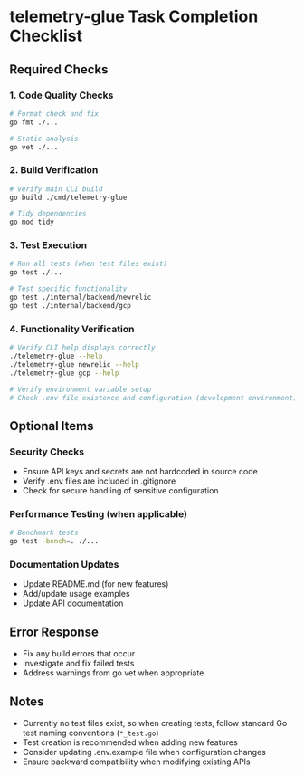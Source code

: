 # telemetry-glue Task Completion Checklist

## Required Checks

### 1. Code Quality Checks
```bash
# Format check and fix
go fmt ./...

# Static analysis
go vet ./...
```

### 2. Build Verification
```bash
# Verify main CLI build
go build ./cmd/telemetry-glue

# Tidy dependencies
go mod tidy
```

### 3. Test Execution
```bash
# Run all tests (when test files exist)
go test ./...

# Test specific functionality
go test ./internal/backend/newrelic
go test ./internal/backend/gcp
```

### 4. Functionality Verification
```bash
# Verify CLI help displays correctly
./telemetry-glue --help
./telemetry-glue newrelic --help
./telemetry-glue gcp --help

# Verify environment variable setup
# Check .env file existence and configuration (development environment)
```

## Optional Items

### Security Checks
- Ensure API keys and secrets are not hardcoded in source code
- Verify .env files are included in .gitignore
- Check for secure handling of sensitive configuration

### Performance Testing (when applicable)
```bash
# Benchmark tests
go test -bench=. ./...
```

### Documentation Updates
- Update README.md (for new features)
- Add/update usage examples
- Update API documentation

## Error Response
- Fix any build errors that occur
- Investigate and fix failed tests
- Address warnings from go vet when appropriate

## Notes
- Currently no test files exist, so when creating tests, follow standard Go test naming conventions (`*_test.go`)
- Test creation is recommended when adding new features
- Consider updating .env.example file when configuration changes
- Ensure backward compatibility when modifying existing APIs